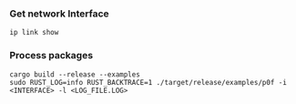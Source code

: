 ###  Get network Interface
```
ip link show
```

### Process packages
```
cargo build --release --examples
sudo RUST_LOG=info RUST_BACKTRACE=1 ./target/release/examples/p0f -i <INTERFACE> -l <LOG_FILE.LOG>
```
